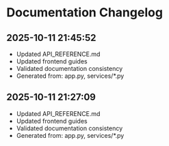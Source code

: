 # Documentation Changelog

## 2025-10-11 21:45:52
- Updated API_REFERENCE.md
- Updated frontend guides
- Validated documentation consistency
- Generated from: app.py, services/*.py


## 2025-10-11 21:27:09
- Updated API_REFERENCE.md
- Updated frontend guides
- Validated documentation consistency
- Generated from: app.py, services/*.py


